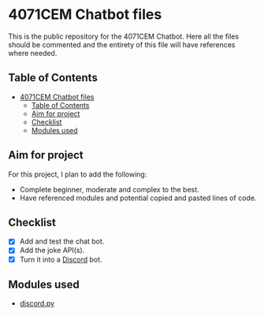 # 4071CEM Chatbot files
This is the public repository for the 4071CEM Chatbot. Here all the files should be commented and the entirety of this file will have references where needed.

## Table of Contents

- [4071CEM Chatbot files](#4071cem-chatbot-files)
  - [Table of Contents](#table-of-contents)
  - [Aim for project](#aim-for-project)
  - [Checklist](#checklist)
  - [Modules used](#modules-used)

## Aim for project

For this project, I plan to add the following:

- Complete beginner, moderate and complex to the best.
- Have referenced modules and potential copied and pasted lines of code.

## Checklist

- [x] Add and test the chat bot.
- [x] Add the joke API(s).
- [x] Turn it into a [Discord](https://discord.com) bot.

## Modules used

- [discord.py](https://github.com/Rapptz/discord.py)